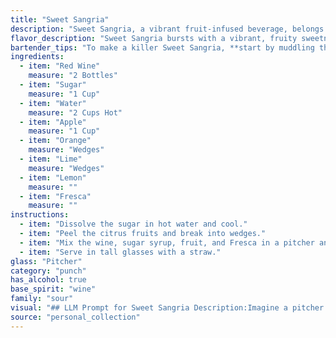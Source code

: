 ```yaml
---
title: "Sweet Sangria"
description: "Sweet Sangria, a vibrant fruit-infused beverage, belongs to the **Sangria family**, a traditional Spanish drink. It's a modern variation of the classic, incorporating Fresca for a unique twist on the traditional citrus profile. "
flavor_description: "Sweet Sangria bursts with a vibrant, fruity sweetness. The red wine provides a rich, earthy base, while the sugar adds a touch of caramel. Freshly cut apples, oranges, limes, and lemons lend their citrusy and tart notes, creating a refreshing and balanced flavor profile. Fresca adds a crisp, bubbly effervescence, further enhancing the overall taste experience.  "
bartender_tips: "To make a killer Sweet Sangria, **start by muddling the fruit**.  This releases the juices and flavors.  Use a good quality red wine, but don't be afraid to use a bit more sugar than you think you need - the fruit will balance it out.  For a refreshing twist, add a splash of Fresca.  Let it chill for at least 2 hours to allow the flavors to meld.  Serve over ice with a garnish of your favorite fruit. "
ingredients:
  - item: "Red Wine"
    measure: "2 Bottles"
  - item: "Sugar"
    measure: "1 Cup"
  - item: "Water"
    measure: "2 Cups Hot"
  - item: "Apple"
    measure: "1 Cup"
  - item: "Orange"
    measure: "Wedges"
  - item: "Lime"
    measure: "Wedges"
  - item: "Lemon"
    measure: ""
  - item: "Fresca"
    measure: ""
instructions:
  - item: "Dissolve the sugar in hot water and cool."
  - item: "Peel the citrus fruits and break into wedges."
  - item: "Mix the wine, sugar syrup, fruit, and Fresca in a pitcher and put in the fridge for a few hours."
  - item: "Serve in tall glasses with a straw."
glass: "Pitcher"
category: "punch"
has_alcohol: true
base_spirit: "wine"
family: "sour"
visual: "## LLM Prompt for Sweet Sangria Description:Imagine a pitcher filled with **vibrant ruby red sangria**, its surface shimmering with tiny bubbles. **Sliced apples** with their crisp white flesh peek through the liquid, their edges tinged with a rosy hue from the wine. **Juicy orange** and **lime** slices bob playfully, adding bursts of citrusy color. **Lemon wedges** and **a few ice cubes** complete the picture, creating a refreshing and visually appealing scene. The aroma of **sweet, fruity wine** mingles with the tangy scent of citrus, making your mouth water for a sip. **Describe this image in detail, focusing on the color, texture, and overall aesthetic appeal of the Sweet Sangria.**  "
source: "personal_collection"
---
```


